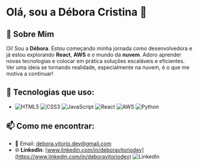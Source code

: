 # Olá, sou a **Débora Cristina** 👋

## 🌟 Sobre Mim
Oi! Sou a **Débora**. Estou começando minha jornada como desenvolvedora e já estou explorando **React**, **AWS** e o mundo da **nuvem**. Adoro aprender novas tecnologias e colocar em prática soluções escaláveis e eficientes. Ver uma ideia se tornando realidade, especialmente na nuvem, é o que me motiva a continuar!

## 🚀 Tecnologias que uso:
- ![HTML5](https://img.icons8.com/color/96/000000/html-5.png) ![CSS3](https://img.icons8.com/color/96/000000/css3.png) ![JavaScript](https://img.icons8.com/color/96/000000/javascript.png) ![React](https://img.icons8.com/ios/100/000000/react.png) ![AWS](https://img.icons8.com/color/96/000000/amazon-web-services.png) ![Python](https://img.icons8.com/color/96/000000/python.png)

## 📫 Como me encontrar:
- 💌 Email: [debora.vitorio.dev@gmail.com](mailto:debora.vitorio.dev@gmail.com)
- 🌐 **LinkedIn**: [www.linkedin.com/in/deboravitoriodev](https://www.linkedin.com/in/deboravitoriodev) ![LinkedIn](https://img.shields.io/badge/-LinkedIn-0077B5?style=flat&logo=linkedin&logoColor=white)
